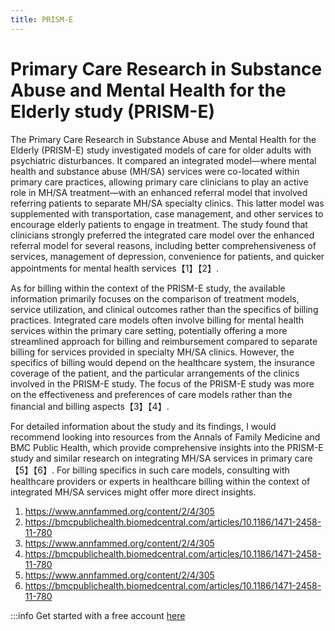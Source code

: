 ```yaml
---
title: PRISM-E
---
```


# Primary Care Research in Substance Abuse and Mental Health for the Elderly study (PRISM-E)

The Primary Care Research in Substance Abuse and Mental Health for the Elderly (PRISM-E) study investigated models of care for older adults with psychiatric disturbances. It compared an integrated model—where mental health and substance abuse (MH/SA) services were co-located within primary care practices, allowing primary care clinicians to play an active role in MH/SA treatment—with an enhanced referral model that involved referring patients to separate MH/SA specialty clinics. This latter model was supplemented with transportation, case management, and other services to encourage elderly patients to engage in treatment. The study found that clinicians strongly preferred the integrated care model over the enhanced referral model for several reasons, including better comprehensiveness of services, management of depression, convenience for patients, and quicker appointments for mental health services【1】【2】.

As for billing within the context of the PRISM-E study, the available information primarily focuses on the comparison of treatment models, service utilization, and clinical outcomes rather than the specifics of billing practices. Integrated care models often involve billing for mental health services within the primary care setting, potentially offering a more streamlined approach for billing and reimbursement compared to separate billing for services provided in specialty MH/SA clinics. However, the specifics of billing would depend on the healthcare system, the insurance coverage of the patient, and the particular arrangements of the clinics involved in the PRISM-E study. The focus of the PRISM-E study was more on the effectiveness and preferences of care models rather than the financial and billing aspects【3】【4】.

For detailed information about the study and its findings, I would recommend looking into resources from the Annals of Family Medicine and BMC Public Health, which provide comprehensive insights into the PRISM-E study and similar research on integrating MH/SA services in primary care【5】【6】. For billing specifics in such care models, consulting with healthcare providers or experts in healthcare billing within the context of integrated MH/SA services might offer more direct insights.

1. https://www.annfammed.org/content/2/4/305
2. https://bmcpublichealth.biomedcentral.com/articles/10.1186/1471-2458-11-780
3. https://www.annfammed.org/content/2/4/305
4. https://bmcpublichealth.biomedcentral.com/articles/10.1186/1471-2458-11-780
5. https://www.annfammed.org/content/2/4/305
6. https://bmcpublichealth.biomedcentral.com/articles/10.1186/1471-2458-11-780


:::info  Get started with a free account [here](https://app.akello.io/signup)